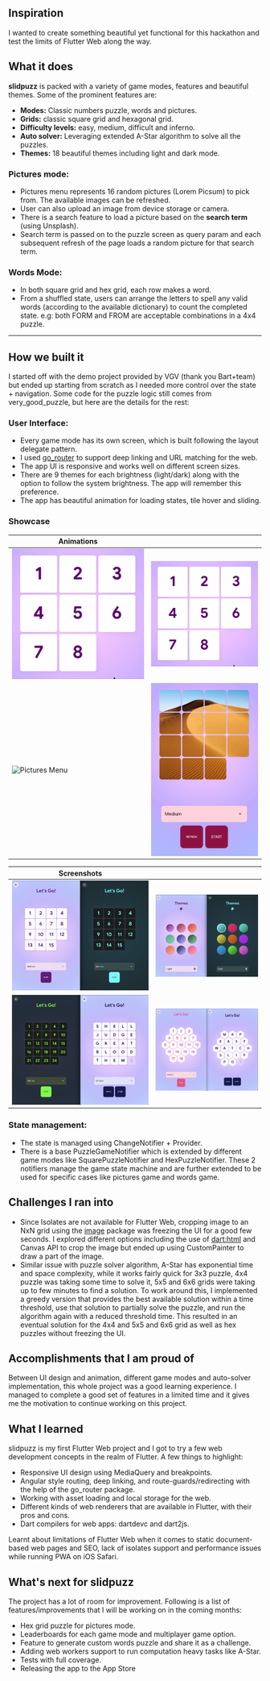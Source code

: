 ## Inspiration
I wanted to create something beautiful yet functional for this hackathon and test the limits of Flutter Web along the way.
## What it does
 **slidpuzz** is packed with a variety of game modes, features and beautiful themes.
Some of the prominent features are:
- **Modes:** Classic numbers puzzle, words and pictures.
- **Grids:** classic square grid and hexagonal grid.
- **Difficulty levels:** easy, medium, difficult and inferno.
- **Auto solver:** Leveraging extended A-Star algorithm to solve all the puzzles.
- **Themes:** 18 beautiful themes including light and dark mode.

### Pictures mode:
- Pictures menu represents 16 random pictures (Lorem Picsum) to pick from. The available images can be refreshed.
- User can also upload an image from device storage or camera.
- There is a search feature to load a picture based on the **search term** (using Unsplash).
- Search term is passed on to the puzzle screen as query param and each subsequent refresh of the page loads a random picture for that search term.

### Words Mode:
- In both square grid and hex grid, each row makes a word.
- From a shuffled state, users can arrange the letters to spell any valid words (according to the available dictionary) to count the completed state. e.g: both FORM and FROM are acceptable combinations in a 4x4 puzzle.
---
## How we built it
I started off with the demo project provided by VGV (thank you Bart+team) but ended up starting from scratch as I needed more control over the state + navigation. Some code for the puzzle logic still comes from very_good_puzzle, but here are the details for the rest:

### User Interface:
- Every game mode has its own screen, which is built following the layout delegate pattern.
- I used [go_router](https://pub.dev/packages/go_router) to support deep linking and URL matching for the web.
- The app UI is responsive and works well on different screen sizes.
- There are 9 themes for each brightness (light/dark) along with the option to follow the system brightness. The app will remember this preference.
- The app has beautiful animation for loading states, tile hover and sliding.

### Showcase
|Animations||
| -----------|---|
| ![Hover animation](https://raw.githubusercontent.com/umaqs/slid_puzz/main/showcase/gifs/hover_animation.gif) | ![Tile sliding animation](https://raw.githubusercontent.com/umaqs/slid_puzz/main/showcase/gifs/hover_animation.gif)|
| ![Pictures Menu](https://raw.githubusercontent.com/umaqs/slid_puzz/main/showcase/gifs/picture_menu_animation.gif) | ![Pictures Puzzle](https://raw.githubusercontent.com/umaqs/slid_puzz/main/showcase/gifs/picture_puzzle_animation.gif)|

|Screenshots||
| -----------|-|
| ![Theme brightness](https://raw.githubusercontent.com/umaqs/slid_puzz/main/showcase/images/themes-brightness.png) | ![Themes menu](https://raw.githubusercontent.com/umaqs/slid_puzz/main/showcase/images/themes-menu.png)|
| ![Square puzzles](https://raw.githubusercontent.com/umaqs/slid_puzz/main/showcase/images/square-grid.png) | ![Pictures Puzzle](https://raw.githubusercontent.com/umaqs/slid_puzz/main/showcase/images/hex-grid.png)|

### State management:
- The state is managed using ChangeNotifier + Provider. 
- There is a base PuzzleGameNotifier which is extended by different game modes like SquarePuzzleNotifier and HexPuzzleNotifier. These 2 notifiers manage the game state machine and are further extended to be used for specific cases like pictures game and words game.

## Challenges I ran into
- Since Isolates are not available for Flutter Web, cropping image to an NxN grid using the [image](https://pub.dev/packages/image) package was freezing the UI for a good few seconds. I explored different options including the use of [dart:html](https://api.dart.dev/stable/2.16.1/dart-html/dart-html-library.html) and Canvas API to crop the image but ended up using CustomPainter to draw a part of the image.
- Similar issue with puzzle solver algorithm, A-Star has exponential time and space complexity, while it works fairly quick for 3x3 puzzle, 4x4 puzzle was taking some time to solve it, 5x5 and 6x6 grids were taking up to few minutes to find a solution. To work around this, I implemented a greedy version that provides the best available solution within a time threshold, use that solution to partially solve the puzzle, and run the algorithm again with a reduced threshold time. This resulted in an eventual solution for the 4x4 and 5x5 and 6x6 grid as well as hex puzzles without freezing the UI.

## Accomplishments that I am proud of
Between UI design and animation, different game modes and auto-solver implementation, this whole project was a good learning experience. I managed to complete a good set of features in a limited time and it gives me the motivation to continue working on this project.

## What I learned
slidpuzz is my first Flutter Web project and I got to try a few web development concepts in the realm of Flutter. A few things to highlight:
- Responsive UI design using MediaQuery and breakpoints.
- Angular style routing, deep linking, and route-guards/redirecting with the help of the go_router package.
- Working with asset loading and local storage for the web.
- Different kinds of web renderers that are available in Flutter, with their pros and cons.
- Dart compilers for web apps: dartdevc and dart2js.

Learnt about limitations of Flutter Web when it comes to static document-based web pages and SEO, lack of isolates support and performance issues while running PWA on iOS Safari.

## What's next for slidpuzz
The project has a lot of room for improvement. Following is a list of features/improvements that I will be working on in the coming months:

- Hex grid puzzle for pictures mode.
- Leaderboards for each game mode and multiplayer game option.
- Feature to generate custom words puzzle and share it as a challenge.
- Adding web workers support to run computation heavy tasks like A-Star.
- Tests with full coverage.
- Releasing the app to the App Store
